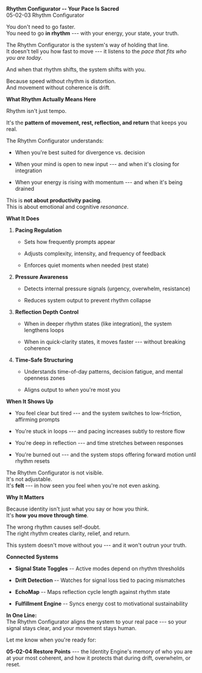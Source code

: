 **Rhythm Configurator -- Your Pace Is Sacred**\
05-02-03 Rhythm Configurator

You don't need to go faster.\
You need to go **in rhythm** --- with your energy, your state, your
truth.

The Rhythm Configurator is the system's way of holding that line.\
It doesn't tell you how fast to move --- it listens to the *pace that
fits who you are today*.

And when that rhythm shifts, the system shifts with you.

Because speed without rhythm is distortion.\
And movement without coherence is drift.

**What Rhythm Actually Means Here**

Rhythm isn't just tempo.

It's the **pattern of movement, rest, reflection, and return** that
keeps you real.

The Rhythm Configurator understands:

- When you're best suited for divergence vs. decision

- When your mind is open to new input --- and when it's closing for
  integration

- When your energy is rising with momentum --- and when it's being
  drained

This is **not about productivity pacing**.\
This is about emotional and cognitive *resonance*.

**What It Does**

1.  **Pacing Regulation**

    - Sets how frequently prompts appear

    - Adjusts complexity, intensity, and frequency of feedback

    - Enforces quiet moments when needed (rest state)

2.  **Pressure Awareness**

    - Detects internal pressure signals (urgency, overwhelm, resistance)

    - Reduces system output to prevent rhythm collapse

3.  **Reflection Depth Control**

    - When in deeper rhythm states (like integration), the system
      lengthens loops

    - When in quick-clarity states, it moves faster --- without breaking
      coherence

4.  **Time-Safe Structuring**

    - Understands time-of-day patterns, decision fatigue, and mental
      openness zones

    - Aligns output to *when* you're most you

**When It Shows Up**

- You feel clear but tired --- and the system switches to low-friction,
  affirming prompts

- You're stuck in loops --- and pacing increases subtly to restore flow

- You're deep in reflection --- and time stretches between responses

- You're burned out --- and the system stops offering forward motion
  until rhythm resets

The Rhythm Configurator is not visible.\
It's not adjustable.\
It's **felt** --- in how seen you feel when you\'re not even asking.

**Why It Matters**

Because identity isn't just what you say or how you think.\
It's **how you move through time**.

The wrong rhythm causes self-doubt.\
The right rhythm creates clarity, relief, and return.

This system doesn't move without you --- and it won't outrun your truth.

**Connected Systems**

- **Signal State Toggles** -- Active modes depend on rhythm thresholds

- **Drift Detection** -- Watches for signal loss tied to pacing
  mismatches

- **EchoMap** -- Maps reflection cycle length against rhythm state

- **Fulfillment Engine** -- Syncs energy cost to motivational
  sustainability

**In One Line:**\
The Rhythm Configurator aligns the system to your real pace --- so your
signal stays clear, and your movement stays human.

Let me know when you're ready for:

**05-02-04 Restore Points** --- the Identity Engine's memory of who you
are at your most coherent, and how it protects that during drift,
overwhelm, or reset.
